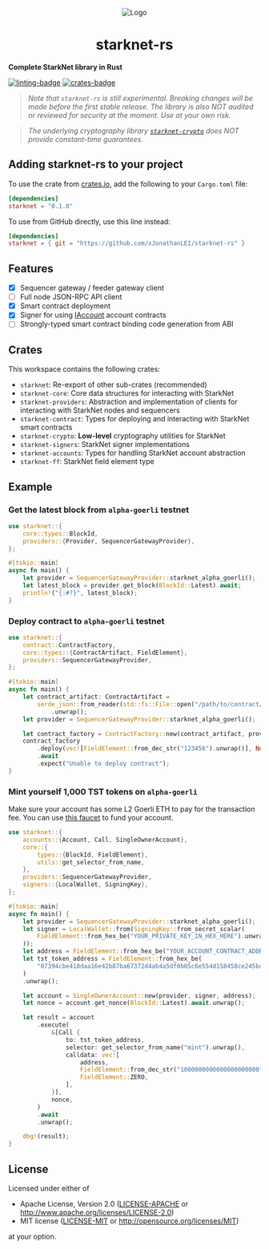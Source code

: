 <p align="center">
  <img src="https://github.com/xJonathanLEI/starknet-rs/blob/master/images/starknet-rs-logo.png?raw=true" alt="Logo"/>
  <h1 align="center">starknet-rs</h1>
</p>

**Complete StarkNet library in Rust**

[![linting-badge](https://github.com/xJonathanLEI/starknet-rs/actions/workflows/lint.yaml/badge.svg?branch=master)](https://github.com/xJonathanLEI/starknet-rs/actions/workflows/lint.yaml)
[![crates-badge](https://img.shields.io/crates/v/starknet.svg)](https://crates.io/crates/starknet)

> _Note that `starknet-rs` is still experimental. Breaking changes will be made before the first stable release. The library is also NOT audited or reviewed for security at the moment. Use at your own risk._

> _The underlying cryptography library [`starknet-crypto`](./starknet-crypto) does NOT provide constant-time guarantees._

## Adding starknet-rs to your project

To use the crate from [crates.io](https://crates.io/crates/starknet), add the following to your `Cargo.toml` file:

```toml
[dependencies]
starknet = "0.1.0"
```

To use from GitHub directly, use this line instead:

```toml
[dependencies]
starknet = { git = "https://github.com/xJonathanLEI/starknet-rs" }
```

## Features

- [x] Sequencer gateway / feeder gateway client
- [ ] Full node JSON-RPC API client
- [x] Smart contract deployment
- [x] Signer for using [IAccount](https://github.com/OpenZeppelin/cairo-contracts/blob/main/openzeppelin/account/IAccount.cairo) account contracts
- [ ] Strongly-typed smart contract binding code generation from ABI

## Crates

This workspace contains the following crates:

- `starknet`: Re-export of other sub-crates (recommended)
- `starknet-core`: Core data structures for interacting with StarkNet
- `starknet-providers`: Abstraction and implementation of clients for interacting with StarkNet nodes and sequencers
- `starknet-contract`: Types for deploying and interacting with StarkNet smart contracts
- `starknet-crypto`: **Low-level** cryptography utilities for StarkNet
- `starknet-signers`: StarkNet signer implementations
- `starknet-accounts`: Types for handling StarkNet account abstraction
- `starknet-ff`: StarkNet field element type

## Example

### Get the latest block from `alpha-goerli` testnet

```rust
use starknet::{
    core::types::BlockId,
    providers::{Provider, SequencerGatewayProvider},
};

#[tokio::main]
async fn main() {
    let provider = SequencerGatewayProvider::starknet_alpha_goerli();
    let latest_block = provider.get_block(BlockId::Latest).await;
    println!("{:#?}", latest_block);
}
```

### Deploy contract to `alpha-goerli` testnet

```rust
use starknet::{
    contract::ContractFactory,
    core::types::{ContractArtifact, FieldElement},
    providers::SequencerGatewayProvider,
};

#[tokio::main]
async fn main() {
    let contract_artifact: ContractArtifact =
        serde_json::from_reader(std::fs::File::open("/path/to/contract/artifact.json").unwrap())
            .unwrap();
    let provider = SequencerGatewayProvider::starknet_alpha_goerli();

    let contract_factory = ContractFactory::new(contract_artifact, provider).unwrap();
    contract_factory
        .deploy(vec![FieldElement::from_dec_str("123456").unwrap()], None)
        .await
        .expect("Unable to deploy contract");
}
```

### Mint yourself 1,000 TST tokens on `alpha-goerli`

Make sure your account has some L2 Goerli ETH to pay for the transaction fee. You can use [this faucet](https://faucet.goerli.starknet.io/) to fund your account.

```rust
use starknet::{
    accounts::{Account, Call, SingleOwnerAccount},
    core::{
        types::{BlockId, FieldElement},
        utils::get_selector_from_name,
    },
    providers::SequencerGatewayProvider,
    signers::{LocalWallet, SigningKey},
};

#[tokio::main]
async fn main() {
    let provider = SequencerGatewayProvider::starknet_alpha_goerli();
    let signer = LocalWallet::from(SigningKey::from_secret_scalar(
        FieldElement::from_hex_be("YOUR_PRIVATE_KEY_IN_HEX_HERE").unwrap(),
    ));
    let address = FieldElement::from_hex_be("YOUR_ACCOUNT_CONTRACT_ADDRESS_IN_HEX_HERE").unwrap();
    let tst_token_address = FieldElement::from_hex_be(
        "07394cbe418daa16e42b87ba67372d4ab4a5df0b05c6e554d158458ce245bc10",
    )
    .unwrap();

    let account = SingleOwnerAccount::new(provider, signer, address);
    let nonce = account.get_nonce(BlockId::Latest).await.unwrap();

    let result = account
        .execute(
            &[Call {
                to: tst_token_address,
                selector: get_selector_from_name("mint").unwrap(),
                calldata: vec![
                    address,
                    FieldElement::from_dec_str("1000000000000000000000").unwrap(),
                    FieldElement::ZERO,
                ],
            }],
            nonce,
        )
        .await
        .unwrap();

    dbg!(result);
}
```

## License

Licensed under either of

- Apache License, Version 2.0 ([LICENSE-APACHE](./LICENSE-APACHE) or <http://www.apache.org/licenses/LICENSE-2.0>)
- MIT license ([LICENSE-MIT](./LICENSE-MIT) or <http://opensource.org/licenses/MIT>)

at your option.
